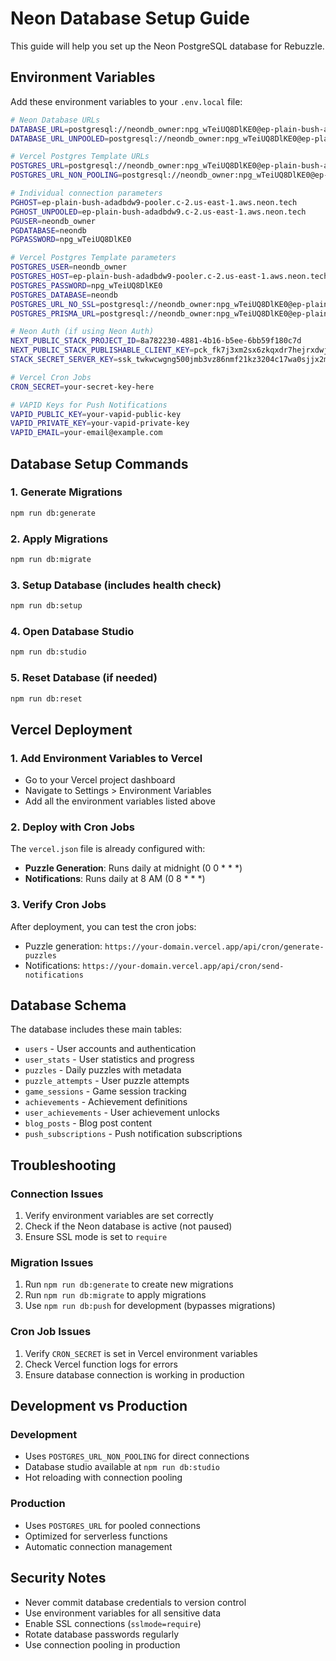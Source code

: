 # Neon Database Setup Guide

This guide will help you set up the Neon PostgreSQL database for Rebuzzle.

## Environment Variables

Add these environment variables to your `.env.local` file:

```bash
# Neon Database URLs
DATABASE_URL=postgresql://neondb_owner:npg_wTeiUQ8DlKE0@ep-plain-bush-adadbdw9-pooler.c-2.us-east-1.aws.neon.tech/neondb?sslmode=require
DATABASE_URL_UNPOOLED=postgresql://neondb_owner:npg_wTeiUQ8DlKE0@ep-plain-bush-adadbdw9.c-2.us-east-1.aws.neon.tech/neondb?sslmode=require

# Vercel Postgres Template URLs
POSTGRES_URL=postgresql://neondb_owner:npg_wTeiUQ8DlKE0@ep-plain-bush-adadbdw9-pooler.c-2.us-east-1.aws.neon.tech/neondb?sslmode=require
POSTGRES_URL_NON_POOLING=postgresql://neondb_owner:npg_wTeiUQ8DlKE0@ep-plain-bush-adadbdw9.c-2.us-east-1.aws.neon.tech/neondb?sslmode=require

# Individual connection parameters
PGHOST=ep-plain-bush-adadbdw9-pooler.c-2.us-east-1.aws.neon.tech
PGHOST_UNPOOLED=ep-plain-bush-adadbdw9.c-2.us-east-1.aws.neon.tech
PGUSER=neondb_owner
PGDATABASE=neondb
PGPASSWORD=npg_wTeiUQ8DlKE0

# Vercel Postgres Template parameters
POSTGRES_USER=neondb_owner
POSTGRES_HOST=ep-plain-bush-adadbdw9-pooler.c-2.us-east-1.aws.neon.tech
POSTGRES_PASSWORD=npg_wTeiUQ8DlKE0
POSTGRES_DATABASE=neondb
POSTGRES_URL_NO_SSL=postgresql://neondb_owner:npg_wTeiUQ8DlKE0@ep-plain-bush-adadbdw9-pooler.c-2.us-east-1.aws.neon.tech/neondb
POSTGRES_PRISMA_URL=postgresql://neondb_owner:npg_wTeiUQ8DlKE0@ep-plain-bush-adadbdw9-pooler.c-2.us-east-1.aws.neon.tech/neondb?connect_timeout=15&sslmode=require

# Neon Auth (if using Neon Auth)
NEXT_PUBLIC_STACK_PROJECT_ID=8a782230-4881-4b16-b5ee-6bb59f180c7d
NEXT_PUBLIC_STACK_PUBLISHABLE_CLIENT_KEY=pck_fk7j3xm2sx6zkqxdr7hejrxdwjdk8amq475rgbhq2g9s0
STACK_SECRET_SERVER_KEY=ssk_twkwcwgng500jmb3vz86nmf21kz3204c17wa0sjjx2mpr

# Vercel Cron Jobs
CRON_SECRET=your-secret-key-here

# VAPID Keys for Push Notifications
VAPID_PUBLIC_KEY=your-vapid-public-key
VAPID_PRIVATE_KEY=your-vapid-private-key
VAPID_EMAIL=your-email@example.com
```

## Database Setup Commands

### 1. Generate Migrations
```bash
npm run db:generate
```

### 2. Apply Migrations
```bash
npm run db:migrate
```

### 3. Setup Database (includes health check)
```bash
npm run db:setup
```

### 4. Open Database Studio
```bash
npm run db:studio
```

### 5. Reset Database (if needed)
```bash
npm run db:reset
```

## Vercel Deployment

### 1. Add Environment Variables to Vercel
- Go to your Vercel project dashboard
- Navigate to Settings > Environment Variables
- Add all the environment variables listed above

### 2. Deploy with Cron Jobs
The `vercel.json` file is already configured with:
- **Puzzle Generation**: Runs daily at midnight (0 0 * * *)
- **Notifications**: Runs daily at 8 AM (0 8 * * *)

### 3. Verify Cron Jobs
After deployment, you can test the cron jobs:
- Puzzle generation: `https://your-domain.vercel.app/api/cron/generate-puzzles`
- Notifications: `https://your-domain.vercel.app/api/cron/send-notifications`

## Database Schema

The database includes these main tables:
- `users` - User accounts and authentication
- `user_stats` - User statistics and progress
- `puzzles` - Daily puzzles with metadata
- `puzzle_attempts` - User puzzle attempts
- `game_sessions` - Game session tracking
- `achievements` - Achievement definitions
- `user_achievements` - User achievement unlocks
- `blog_posts` - Blog post content
- `push_subscriptions` - Push notification subscriptions

## Troubleshooting

### Connection Issues
1. Verify environment variables are set correctly
2. Check if the Neon database is active (not paused)
3. Ensure SSL mode is set to `require`

### Migration Issues
1. Run `npm run db:generate` to create new migrations
2. Run `npm run db:migrate` to apply migrations
3. Use `npm run db:push` for development (bypasses migrations)

### Cron Job Issues
1. Verify `CRON_SECRET` is set in Vercel environment variables
2. Check Vercel function logs for errors
3. Ensure database connection is working in production

## Development vs Production

### Development
- Uses `POSTGRES_URL_NON_POOLING` for direct connections
- Database studio available at `npm run db:studio`
- Hot reloading with connection pooling

### Production
- Uses `POSTGRES_URL` for pooled connections
- Optimized for serverless functions
- Automatic connection management

## Security Notes

- Never commit database credentials to version control
- Use environment variables for all sensitive data
- Enable SSL connections (`sslmode=require`)
- Rotate database passwords regularly
- Use connection pooling in production
